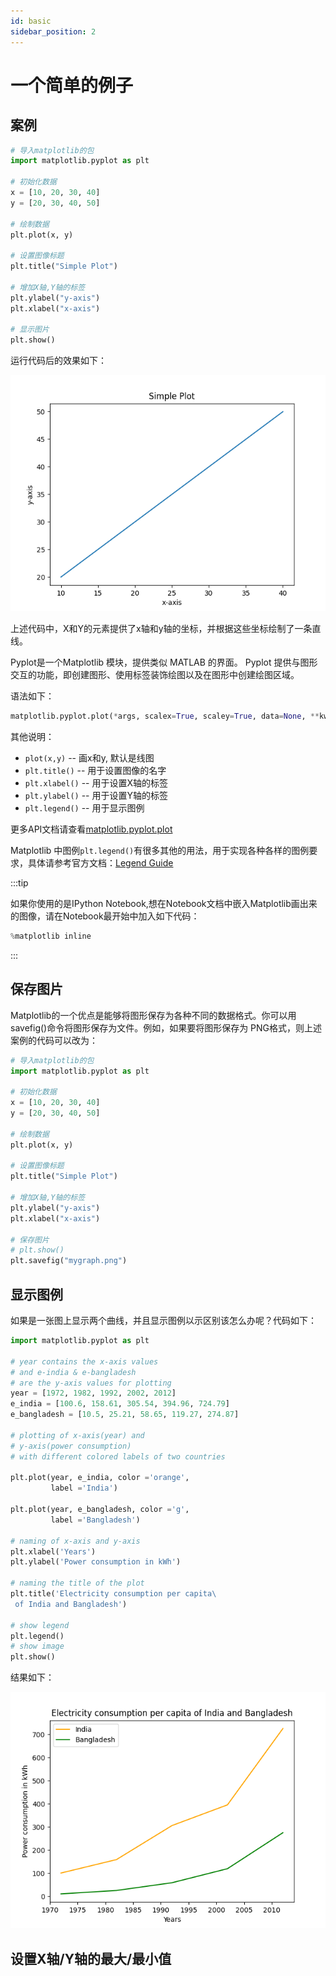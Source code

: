 ```yaml
---
id: basic
sidebar_position: 2
---
```


# 一个简单的例子

## 案例

```python
# 导入matplotlib的包
import matplotlib.pyplot as plt

# 初始化数据
x = [10, 20, 30, 40]
y = [20, 30, 40, 50]
  
# 绘制数据
plt.plot(x, y)
  
# 设置图像标题
plt.title("Simple Plot")
  
# 增加X轴,Y轴的标签
plt.ylabel("y-axis")
plt.xlabel("x-axis")

# 显示图片
plt.show()
```

运行代码后的效果如下：

![](./img/matplotlib_01.png)

上述代码中，X和Y的元素提供了x轴和y轴的坐标，并根据这些坐标绘制了一条直线。

Pyplot是一个Matplotlib 模块，提供类似 MATLAB 的界面。 Pyplot 提供与图形交互的功能，即创建图形、使用标签装饰绘图以及在图形中创建绘图区域。

语法如下：
```python
matplotlib.pyplot.plot(*args, scalex=True, scaley=True, data=None, **kwargs)
```

其他说明：
- `plot(x,y)` -- 画x和y, 默认是线图
- `plt.title()` -- 用于设置图像的名字
- `plt.xlabel()` -- 用于设置X轴的标签
- `plt.ylabel()` -- 用于设置Y轴的标签
- `plt.legend()` -- 用于显示图例

更多API文档请查看[matplotlib.pyplot.plot](https://matplotlib.org/stable/api/_as_gen/matplotlib.pyplot.plot.html#matplotlib-pyplot-plot)

Matplotlib 中图例`plt.legend()`有很多其他的用法，用于实现各种各样的图例要求，具体请参考官方文档：[Legend Guide](https://matplotlib.org/stable/tutorials/intermediate/legend_guide.html)


:::tip

如果你使用的是IPython Notebook,想在Notebook文档中嵌入Matplotlib画出来的图像，请在Notebook最开始中加入如下代码：

```python
%matplotlib inline
```

:::


## 保存图片

Matplotlib的一个优点是能够将图形保存为各种不同的数据格式。你可以用savefig()命令将图形保存为文件。例如，如果要将图形保存为 PNG格式，则上述案例的代码可以改为：

```python
# 导入matplotlib的包
import matplotlib.pyplot as plt

# 初始化数据
x = [10, 20, 30, 40]
y = [20, 30, 40, 50]
  
# 绘制数据
plt.plot(x, y)
  
# 设置图像标题
plt.title("Simple Plot")
  
# 增加X轴,Y轴的标签
plt.ylabel("y-axis")
plt.xlabel("x-axis")

# 保存图片
# plt.show()
plt.savefig("mygraph.png")
```

## 显示图例

如果是一张图上显示两个曲线，并且显示图例以示区别该怎么办呢？代码如下：

```python  
import matplotlib.pyplot as plt
  
# year contains the x-axis values
# and e-india & e-bangladesh
# are the y-axis values for plotting  
year = [1972, 1982, 1992, 2002, 2012]
e_india = [100.6, 158.61, 305.54, 394.96, 724.79]
e_bangladesh = [10.5, 25.21, 58.65, 119.27, 274.87]
  
# plotting of x-axis(year) and 
# y-axis(power consumption) 
# with different colored labels of two countries 
  
plt.plot(year, e_india, color ='orange', 
         label ='India')
  
plt.plot(year, e_bangladesh, color ='g', 
         label ='Bangladesh')
  
# naming of x-axis and y-axis
plt.xlabel('Years')
plt.ylabel('Power consumption in kWh')
  
# naming the title of the plot
plt.title('Electricity consumption per capita\
 of India and Bangladesh')

# show legend
plt.legend()
# show image
plt.show()
```

结果如下：

![](./img/matplotlib_02.png)

## 设置X轴/Y轴的最大/最小值